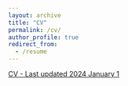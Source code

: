 ```yaml
---
layout: archive
title: "CV"
permalink: /cv/
author_profile: true
redirect_from:
  - /resume
---
```


[CV - Last updated 2024 January 1](https://yeok-c.github.io/files/ResumeCV_20240730.pdf)